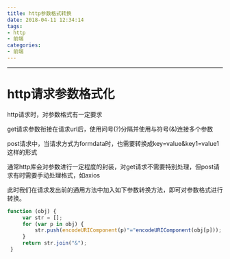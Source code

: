 ```yaml
---
title: http参数格式转换
date: 2018-04-11 12:34:14
tags: 
- http
- 前端
categories: 
- 前端
---
```

---

# http请求参数格式化

http请求时，对参数格式有一定要求

get请求参数衔接在请求url后，使用问号(?)分隔并使用与符号(&)连接多个参数

post请求中，当请求方式为formdata时，也需要转换成key=value&key1=value1这样的形式

通常http库会对参数进行一定程度的封装，对get请求不需要特别处理，但post请求有时需要手动处理格式，如axios

此时我们在请求发出前的通用方法中加入如下参数转换方法，即可对参数格式进行转换。

```js
function (obj) {
     var str = [];
     for (var p in obj) {
         str.push(encodeURIComponent(p)"="encodeURIComponent(obj[p]));
     }
     return str.join("&");
 }
```
